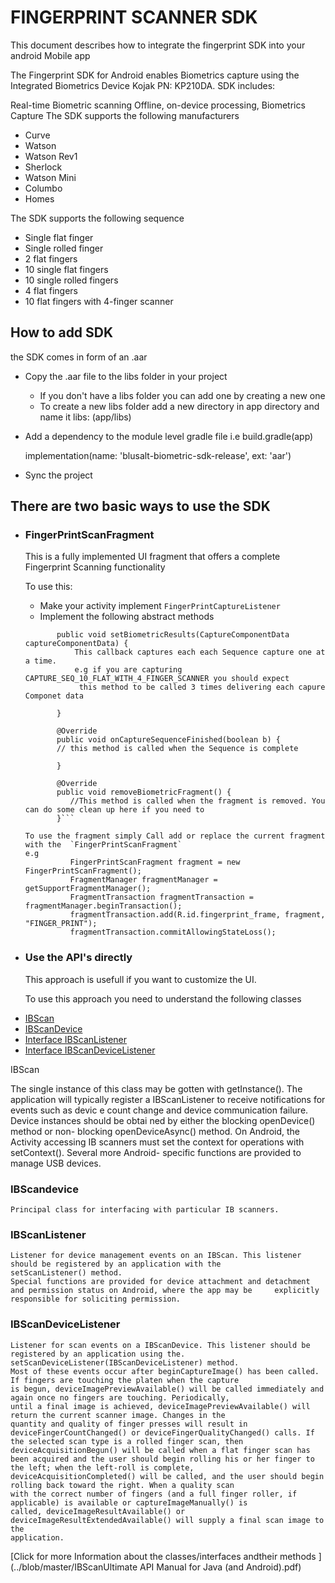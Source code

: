 # FINGERPRINT SCANNER SDK

This document describes how to integrate the fingerprint SDK into your android Mobile app

The Fingerprint SDK for Android enables Biometrics capture using the Integrated Biometrics Device Kojak PN: KP210DA. SDK includes:

Real-time Biometric scanning
Offline, on-device processing, Biometrics Capture
The SDK supports the following manufacturers
- Curve
- Watson
- Watson Rev1
- Sherlock
- Watson Mini
- Columbo
- Homes
    
The SDK supports the following sequence
- Single flat finger
- Single rolled finger
- 2 flat fingers
- 10 single flat fingers
- 10 single rolled fingers
- 4 flat fingers
- 10 flat fingers with 4-finger scanner
    


## How to add SDK

the SDK comes in form of an .aar
- Copy the .aar file to the libs folder in your project
  - If you don't have a libs folder you can add one by creating a new one 
  - To create a new libs folder add a new directory in app directory and name it libs: (app/libs)
    
- Add a dependency to the module level gradle file i.e build.gradle(app)

     implementation(name: 'blusalt-biometric-sdk-release', ext: 'aar')
- Sync the project



## There are two basic ways to use the SDK
- ### FingerPrintScanFragment
   
   This is a fully implemented UI fragment that offers a complete Fingerprint Scanning functionality
   
   To use this:
   - Make your activity implement `FingerPrintCaptureListener`
   - Implement the following abstract methods
    
    ```@Override
           public void setBiometricResults(CaptureComponentData captureComponentData) {
               This callback captures each each Sequence capture one at a time.
               e.g if you are capturing CAPTURE_SEQ_10_FLAT_WITH_4_FINGER_SCANNER you should expect
                this method to be called 3 times delivering each capure Componet data
       
           }
       
           @Override
           public void onCaptureSequenceFinished(boolean b) {
           // this method is called when the Sequence is complete    
       
           }
       
           @Override
           public void removeBiometricFragment() {
              //This method is called when the fragment is removed. You can do some clean up here if you need to
           }```
  
  To use the fragment simply Call add or replace the current fragment with the  `FingerPrintScanFragment`
  e.g
              FingerPrintScanFragment fragment = new FingerPrintScanFragment();
              FragmentManager fragmentManager = getSupportFragmentManager();
              FragmentTransaction fragmentTransaction = fragmentManager.beginTransaction();
              fragmentTransaction.add(R.id.fingerprint_frame, fragment, "FINGER_PRINT");
              fragmentTransaction.commitAllowingStateLoss();
  
- ### Use the API's directly

    This approach is usefull if you want to customize the UI. 
    
    To use this approach you need to understand the following classes

* [IBScan](#ibscan)
* [IBScanDevice](#ibscandevice)
* [Interface IBScanListener](#ibscanlistener)
* [Interface IBScanDeviceListener](#ibscandevicelistener)

    
  
<a name="ibscan"></a> IBScan
    
  The single instance of this class may be gotten with getInstance(). The application will typically register a IBScanListener   to receive notifications for events such as devic e count change and device communication failure. Device instances should     be obtai ned by either the blocking openDevice() method or non- blocking openDeviceAsync() method.
  On Android, the Activity accessing IB scanners must set the context for operations with setContext(). Several more Android-   specific functions are provided to manage USB devices.
  
 ### <a name="ibscandevice"> IBScandevice
    Principal class for interfacing with particular IB scanners.
    
 ### <a name="ibscanlistener"> IBScanListener
    Listener for device management events on an IBScan. This listener should be registered by an application with the             setScanListener() method.
    Special functions are provided for device attachment and detachment and permission status on Android, where the app may be     explicitly responsible for soliciting permission.
    
 ### <a name="ibscandevicelistener"> IBScanDeviceListener
    Listener for scan events on a IBScanDevice. This listener should be registered by an application using the.   
    setScanDeviceListener(IBScanDeviceListener) method.
    Most of these events occur after beginCaptureImage() has been called. If fingers are touching the platen when the capture 
    is begun, deviceImagePreviewAvailable() will be called immediately and again once no fingers are touching. Periodically,   
    until a final image is achieved, deviceImagePreviewAvailable() will return the current scanner image. Changes in the 
    quantity and quality of finger presses will result in deviceFingerCountChanged() or deviceFingerQualityChanged() calls. If 
    the selected scan type is a rolled finger scan, then deviceAcquisitionBegun() will be called when a flat finger scan has 
    been acquired and the user should begin rolling his or her finger to the left; when the left-roll is complete, 
    deviceAcquisitionCompleted() will be called, and the user should begin rolling back toward the right. When a quality scan 
    with the correct number of fingers (and a full finger roller, if applicable) is available or captureImageManually() is 
    called, deviceImageResultAvailable() or deviceImageResultExtendedAvailable() will supply a final scan image to the 
    application.
    
[Click for more Information about the classes/interfaces andtheir methods ](../blob/master/IBScanUltimate API Manual for Java (and Android).pdf)
    
    
